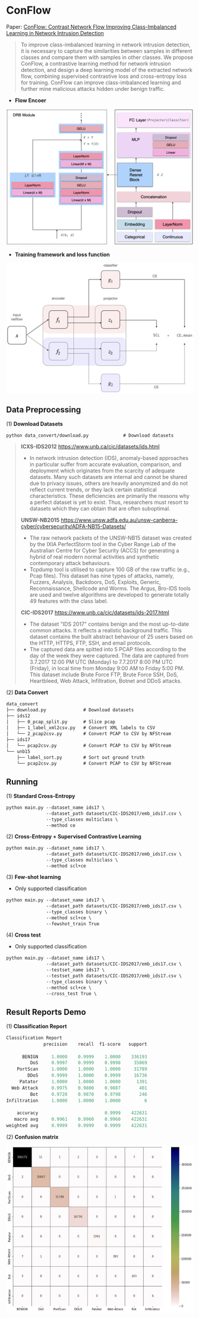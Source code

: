 # ConFlow

Paper: [ConFlow: Contrast Network Flow Improving Class-Imbalanced Learning in Network Intrusion Detection](http://assets.researchsquare.com%2Ffiles%2Frs-1572776%2Fv1_covered.pdf%3Fc%3D1651160465)

> To improve class-imbalanced learning in network intrusion detection, it is necessary to capture the similarities between samples in different classes and compare them with samples in other classes. We propose ConFlow, a contrastive learning method for network intrusion detection, and design a deep learning model of the extracted network flow, combining supervised contrastive loss and cross-entropy loss for training. ConFlow can improve class-imbalanced  learning  and further mine malicious attacks hidden under benign traffic. 

- **Flow Encoer**

<img src="./figures/flowencoder.png" style="zoom: 67%;" />



- **Training framework and loss function**

<img src="./figures/framework.png" style="zoom:67%;" />



## Data Preprocessing

(1) **Download Datasets**

```
python data_convert/download.py             # Download datasets  
```

> **ICXS-IDS2012** https://www.unb.ca/cic/datasets/ids.html
>
> - In network intrusion detection (IDS), anomaly-based approaches in particular suffer from accurate evaluation, comparison, and deployment which originates from the scarcity of adequate datasets. Many such datasets are internal and cannot be shared due to privacy issues, others are heavily anonymized and do not reflect current trends, or they lack certain statistical characteristics. These deficiencies are primarily the reasons why a perfect dataset is yet to exist. Thus, researchers must resort to datasets which they can obtain that are often suboptimal.
>
> **UNSW-NB2015** https://www.unsw.adfa.edu.au/unsw-canberra-cyber/cybersecurity/ADFA-NB15-Datasets/
>
> - The raw network packets of the UNSW-NB15 dataset was created by the IXIA PerfectStorm tool in the Cyber Range Lab of the Australian Centre for Cyber Security (ACCS) for generating a hybrid of real modern normal activities and synthetic contemporary attack behaviours.
> - Tcpdump tool is utilised to capture 100 GB of the raw traffic (e.g., Pcap files). This dataset has nine types of attacks, namely, Fuzzers, Analysis, Backdoors, DoS, Exploits, Generic, Reconnaissance, Shellcode and Worms. The Argus, Bro-IDS tools are used and twelve algorithms are developed to generate totally 49 features with the class label.
>
> **CIC-IDS2017** https://www.unb.ca/cic/datasets/ids-2017.html
>
> - The dataset "IDS 2017" contains benign and the most up-to-date common attacks. It reflects a realistic background traffic. This dataset contains the built abstract behaviour of 25 users based on the HTTP, HTTPS, FTP, SSH, and email protocols.
> - The captured data are spitted into 5 PCAP files according to the day of the week they were captured. The data are captured from 3.7.2017 12:00 PM UTC (Monday) to 7.7.2017 8:00 PM UTC (Friday), in local time from Monday 9:00 AM to Friday 5:00 PM. This dataset include Brute Force FTP, Brute Force SSH, DoS, Heartbleed, Web Attack, Infiltration, Botnet and DDoS attacks.



(2) **Data Convert** 

```
data_convert
├── download.py              # Download datasets  
├── ids12
│   ├── 0_pcap_split.py      # Slice pcap
│   ├── 1_label_xml2csv.py   # Convert XML labels to CSV
│   └── 2_pcap2csv.py		 # Convert PCAP to CSV by NFStream
├── ids17
│   └── pcap2csv.py          # Convert PCAP to CSV by NFStream
└── unb15
    ├── label_sort.py        # Sort out ground truth
    └── pcap2csv.py          # Convert PCAP to CSV by NFStream
```



## Running

(1) **Standard Cross-Entropy**

```
python main.py --dataset_name ids17 \
			   --dataset_path datasets/CIC-IDS2017/emb_ids17.csv \
			   --type_classes multiclass \
			   --method ce
```

(2) **Cross-Entropy + Supervised Contrastive Learning**

```
python main.py --dataset_name ids17 \
			   --dataset_path datasets/CIC-IDS2017/emb_ids17.csv \
			   --type_classes multiclass \
			   --method scl+ce
```

(3) **Few-shot learning**

- Only supported classification

```
python main.py --dataset_name ids17 \
			   --dataset_path datasets/CIC-IDS2017/emb_ids17.csv \
			   --type_classes binary \ 
			   --method scl+ce \
			   --fewshot_train True
```

(4) **Cross test**

- Only supported classification

```
python main.py --dataset_name ids17 \
			   --dataset_path datasets/CIC-IDS2017/emb_ids17.csv \
			   --testset_name ids17 \
			   --testset_path datasets/CIC-IDS2017/emb_ids17.csv \
			   --type_classes binary \ 
			   --method scl+ce \
			   --cross_test True \
```



## Result Reports Demo

(1) **Classification Report**

```python
Classification Report
              precision    recall  f1-score   support

      BENIGN     1.0000    0.9999    1.0000    336193
         DoS     0.9997    0.9999    0.9998     35869
    PortScan     1.0000    1.0000    1.0000     31789
        DDoS     0.9999    1.0000    0.9999     16736
     Patator     1.0000    1.0000    1.0000      1391
  Web Attack     0.9975    0.9800    0.9887       401
         Bot     0.9720    0.9878    0.9798       246
Infiltration     1.0000    1.0000    1.0000         6

    accuracy                         0.9999    422631
   macro avg     0.9961    0.9960    0.9960    422631
weighted avg     0.9999    0.9999    0.9999    422631
```



(2) **Confusion matrix**

![](./figures/cm.jpg)

